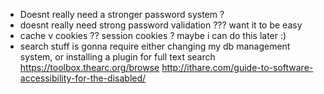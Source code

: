 - Doesnt really need a stronger password system ? 
- doesnt really need strong password validation ??? want it to be easy
- cache v cookies ?? session cookies ? maybe i can do this later :) 
- search stuff is gonna require either changing my db management system, or installing a plugin for full text search 
https://toolbox.thearc.org/browse
http://ithare.com/guide-to-software-accessibility-for-the-disabled/
